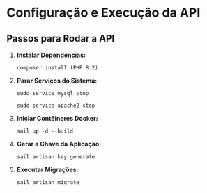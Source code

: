 <h1>Configuração e Execução da API</h1>

<h2>Passos para Rodar a API</h2>

<ol>
<li><strong>Instalar Dependências:</strong></li>
<pre><code>composer install (PHP 8.2)</code></pre>

<li><strong>Parar Serviços do Sistema:</strong></li>
<pre><code>sudo service mysql stop</code></pre>
<pre><code>sudo service apache2 stop</code></pre>

<li><strong>Iniciar Contêineres Docker:</strong></li>
<pre><code>sail up -d --build</code></pre>

<li><strong>Gerar a Chave da Aplicação:</strong></li>
<pre><code>sail artisan key:generate</code></pre>

<li><strong>Executar Migrações:</strong></li>
<pre><code>sail artisan migrate</code></pre>
</ol>
